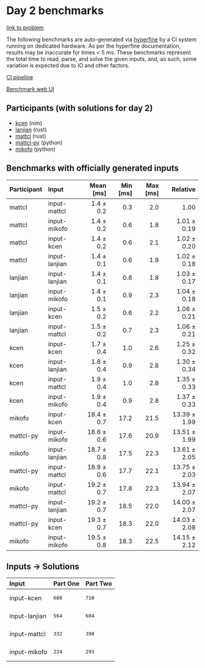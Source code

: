 # Day 2 benchmarks

[link to problem](https://adventofcode.com/2024/day/2)

The following benchmarks are auto-generated via
[hyperfine](https://github.com/sharkdp/hyperfine) by a CI system running on
dedicated hardware. As per the hyperfine documentation, results may be
inaccurate for times < 5 ms. These benchmarks represent the total time to read,
parse, and solve the given inputs, and, as such, some variation is expected due
to IO and other factors.

[CI pipeline](http://ci.papercode.net:8080/teams/main/pipelines/aoc2024)

[Benchmark web UI](https://aoc.ancalagon.black)


## Participants (with solutions for day 2)

- [kcen](https://github.com/kcen/aoc2024) (nim)
- [lanjian](https://github.com/lanjian/aoc-2024) (rust)
- [mattcl](https://github.com/mattcl/aoc2024) (rust)
- [mattcl-py](https://github.com/mattcl/aoc2024-py) (python)
- [mikofo](https://github.com/mikofo/aoc2024) (python)


## Benchmarks with officially generated inputs

| Participant | Input | Mean [ms] | Min [ms] | Max [ms] | Relative |
|:---|:---|---:|---:|---:|---:|
| mattcl | input-mattcl | 1.4 ± 0.2 | 0.3 | 2.0 | 1.00 |
| mattcl | input-mikofo | 1.4 ± 0.2 | 0.6 | 1.8 | 1.01 ± 0.19 |
| mattcl | input-kcen | 1.4 ± 0.2 | 0.6 | 2.1 | 1.02 ± 0.20 |
| mattcl | input-lanjian | 1.4 ± 0.1 | 0.6 | 1.9 | 1.02 ± 0.18 |
| lanjian | input-lanjian | 1.4 ± 0.1 | 0.8 | 1.8 | 1.03 ± 0.17 |
| lanjian | input-mikofo | 1.4 ± 0.1 | 0.9 | 2.3 | 1.04 ± 0.18 |
| lanjian | input-kcen | 1.5 ± 0.2 | 0.6 | 2.2 | 1.06 ± 0.21 |
| lanjian | input-mattcl | 1.5 ± 0.2 | 0.7 | 2.3 | 1.06 ± 0.21 |
| kcen | input-kcen | 1.7 ± 0.4 | 1.0 | 2.6 | 1.25 ± 0.32 |
| kcen | input-lanjian | 1.8 ± 0.4 | 0.9 | 2.8 | 1.30 ± 0.34 |
| kcen | input-mattcl | 1.9 ± 0.4 | 1.0 | 2.8 | 1.35 ± 0.33 |
| kcen | input-mikofo | 1.9 ± 0.4 | 0.9 | 2.8 | 1.37 ± 0.33 |
| mikofo | input-kcen | 18.4 ± 0.7 | 17.2 | 21.5 | 13.39 ± 1.99 |
| mattcl-py | input-mikofo | 18.6 ± 0.6 | 17.6 | 20.9 | 13.51 ± 1.99 |
| mikofo | input-lanjian | 18.7 ± 0.8 | 17.5 | 22.3 | 13.61 ± 2.05 |
| mattcl-py | input-mattcl | 18.9 ± 0.6 | 17.7 | 22.1 | 13.75 ± 2.03 |
| mikofo | input-mattcl | 19.2 ± 0.7 | 17.8 | 22.3 | 13.94 ± 2.07 |
| mattcl-py | input-lanjian | 19.2 ± 0.7 | 18.5 | 22.0 | 14.00 ± 2.07 |
| mattcl-py | input-kcen | 19.3 ± 0.7 | 18.3 | 22.0 | 14.03 ± 2.08 |
| mikofo | input-mikofo | 19.5 ± 0.8 | 18.3 | 22.5 | 14.15 ± 2.12 |


## Inputs -> Solutions

| Input | Part One | Part Two |
|:---|:---|:---|
|input-kcen|<pre>680</pre>|<pre>710</pre>|
|input-lanjian|<pre>564</pre>|<pre>604</pre>|
|input-mattcl|<pre>332</pre>|<pre>398</pre>|
|input-mikofo|<pre>224</pre>|<pre>293</pre>|
